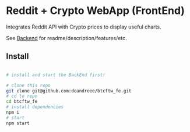 # Reddit + Crypto WebApp (FrontEnd)

Integrates Reddit API with Crypto prices to display useful charts.

See [Backend](https://github.com/deandreee/btcftw_be) for readme/description/features/etc.

## Install

```bash

# install and start the BackEnd first!

# clone this repo
git clone git@github.com:deandreee/btcftw_fe.git
# cd to repo
cd btcftw_fe
# install dependencies
npm i
# start
npm start
```
